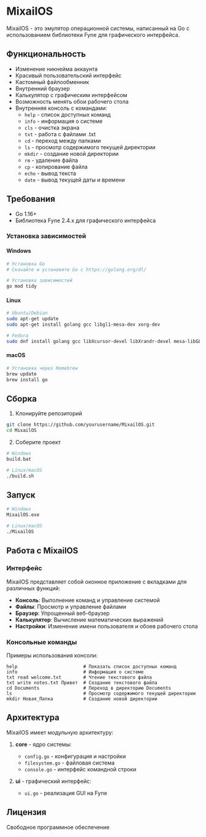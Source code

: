 # MixailOS

MixailOS - это эмулятор операционной системы, написанный на Go с использованием библиотеки Fyne для графического интерфейса. 

## Функциональность

* Изменение никнейма аккаунта
* Красивый пользовательский интерфейс
* Кастомный файлообменник
* Внутренний браузер
* Калькулятор с графическим интерфейсом
* Возможность менять обои рабочего стола
* Внутренняя консоль с командами:
  * `help` - список доступных команд
  * `info` - информация о системе
  * `cls` - очистка экрана
  * `txt` - работа с файлами .txt
  * `cd` - переход между папками
  * `ls` - просмотр содержимого текущей директории
  * `mkdir` - создание новой директории
  * `rm` - удаление файла
  * `cp` - копирование файла
  * `echo` - вывод текста
  * `date` - вывод текущей даты и времени

## Требования

* Go 1.16+
* Библиотека Fyne 2.4.x для графического интерфейса

### Установка зависимостей

#### Windows
```bash
# Установка Go
# Скачайте и установите Go с https://golang.org/dl/

# Установка зависимостей
go mod tidy
```

#### Linux
```bash
# Ubuntu/Debian
sudo apt-get update
sudo apt-get install golang gcc libgl1-mesa-dev xorg-dev

# Fedora
sudo dnf install golang gcc libXcursor-devel libXrandr-devel mesa-libGL-devel libXi-devel libXinerama-devel
```

#### macOS
```bash
# Установка через Homebrew
brew update
brew install go
```

## Сборка

1. Клонируйте репозиторий
```bash
git clone https://github.com/yourusername/MixailOS.git
cd MixailOS
```

2. Соберите проект
```bash
# Windows
build.bat

# Linux/macOS
./build.sh
```

## Запуск

```bash
# Windows
MixailOS.exe

# Linux/macOS
./MixailOS
```

## Работа с MixailOS

### Интерфейс
MixailOS представляет собой оконное приложение с вкладками для различных функций:
- **Консоль**: Выполнение команд и управление системой
- **Файлы**: Просмотр и управление файлами
- **Браузер**: Упрощенный веб-браузер
- **Калькулятор**: Вычисление математических выражений
- **Настройки**: Изменение имени пользователя и обоев рабочего стола

### Консольные команды
Примеры использования консоли:

```
help                        # Показать список доступных команд
info                        # Информация о системе
txt read welcome.txt        # Чтение текстового файла
txt write notes.txt Привет  # Создание текстового файла
cd Documents                # Переход в директорию Documents
ls                          # Просмотр содержимого текущей директории
mkdir Новая_Папка           # Создание новой директории
```

## Архитектура

MixailOS имеет модульную архитектуру:

1. **core** - ядро системы:
   - `config.go` - конфигурация и настройки
   - `filesystem.go` - файловая система
   - `console.go` - интерфейс командной строки

2. **ui** - графический интерфейс:
   - `ui.go` - реализация GUI на Fyne

## Лицензия
Свободное программное обеспечение 
